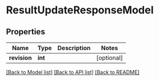 # ResultUpdateResponseModel

## Properties
Name | Type | Description | Notes
------------ | ------------- | ------------- | -------------
**revision** | **int** |  | [optional] 

[[Back to Model list]](../README.md#documentation-for-models) [[Back to API list]](../README.md#documentation-for-api-endpoints) [[Back to README]](../README.md)


